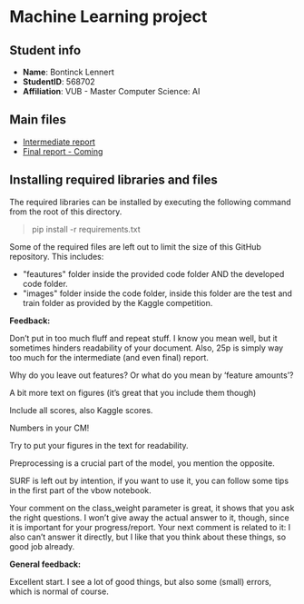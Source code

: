 # Machine Learning project

## Student info
- **Name**: Bontinck Lennert
- **StudentID**: 568702
- **Affiliation**: VUB - Master Computer Science: AI

## Main files
- [Intermediate report](Intermediate_Report_ML_Project_Bontinck_Lennert_568702_VUB.pdf)
- [Final report - Coming](TODO)

## Installing required libraries and files
The required libraries can be installed by executing the following command from the root of this directory.
> pip install -r requirements.txt

Some of the required files are left out to limit the size of this GitHub repository. This includes:
- "feautures"  folder inside the provided code folder AND  the developed code folder.
- "images" folder inside the code folder, inside this folder are the test and train folder as provided by the Kaggle competition. 


**Feedback:**

Don’t put in too much fluff and repeat stuff. I know you mean well, but it sometimes hinders readability of your document. Also, 25p is simply way too much for the intermediate (and even final) report.

Why do you leave out features? Or what do you mean by ‘feature amounts’?

A bit more text on figures (it’s great that you include them though)

Include all scores, also Kaggle scores.

Numbers in your CM!

Try to put your figures in the text for readability.

Preprocessing is a crucial part of the model, you mention the opposite.

SURF is left out by intention, if you want to use it, you can follow some tips in the first part of the vbow notebook.

Your comment on the class_weight parameter is great, it shows that you ask the right questions. I won’t give away the actual answer to it, though, since it is important for your progress/report. Your next comment is related to it: I also can’t answer it directly, but I like that you think about these things, so good job already.


**General feedback:**

Excellent start. I see a lot of good things, but also some (small) errors, which is normal of course.
